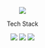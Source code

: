 
<p align="center"> <img src="https://capsule-render.vercel.app/api?type=waving&color=auto&height=200&section=header&text=seungwan&fontSize=90" /> </p>


<div align="center">
	<p> Tech Stack </p>
	<img src="https://img.shields.io/badge/python-#3776AB?style=flat&logo=python&logoColor=white" />
	<img src="https://img.shields.io/badge/HTML5-E34F26?style=flat&logo=HTML5&logoColor=white" />
	<img src="https://img.shields.io/badge/CSS3-1572B6?style=flat&logo=CSS3&logoColor=white" />


</div>



<!--
**ds-seungwan/ds-seungwan** is a ✨ _special_ ✨ repository because its `README.md` (this file) appears on your GitHub profile.

Here are some ideas to get you started:

- 🔭 I’m currently working on ...
- 🌱 I’m currently learning ...
- 👯 I’m looking to collaborate on ...
- 🤔 I’m looking for help with ...
- 💬 Ask me about ...
- 📫 How to reach me: ...
- 😄 Pronouns: ...
- ⚡ Fun fact: ...
-->
